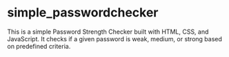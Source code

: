# simple_passwordchecker
This is a simple Password Strength Checker built with HTML, CSS, and JavaScript. It checks if a given password is weak, medium, or strong based on predefined criteria.
